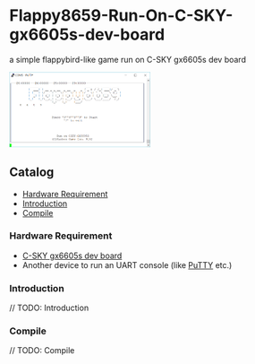 Flappy8659-Run-On-C-SKY-gx6605s-dev-board
===
a simple flappybird-like game run on C-SKY gx6605s dev board

<img src="assets/首页截图（离线版本）.png" width="50%" height="50%">

## Catalog
* [Hardware Requirement](#hardware-requirement)
* [Introduction](#introduction)
* [Compile](#compile)

### Hardware Requirement

* [C-SKY gx6605s dev board](https://c-sky.github.io/docs/gx6605s.html "C-SKY gx6605s dev board")
* Another device to run an UART console (like [PuTTY](https://putty.org "PuTTY") etc.)

### Introduction

// TODO: Introduction

### Compile

// TODO: Compile
